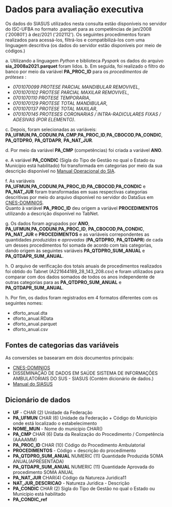 # Dados para avaliação executiva

Os dados do SIASUS utilizados nesta consulta estão disponíveis no servidor do ISC-UFBA
no formato .parquet 
para as competências de jan/2008 ('200801') à dez/2021 ('202112'). Os seguintes procedimentos 
foram realizados para acessá-los, filtrá-los e compatibilizá-los com uma linguagem descritiva
(os dados do servidor estão disponíveis por meio de códigos.)

a. Utilizando a linguagem *Python* e biblioteca *Pyspark* os dados do arquivo **sia_2008a2021.parquet**
foram lidos. 
b. Em seguida, foi realizado o filtro do banco por meio da variável **PA_PROC_ID** para os *procedimentos de próteses* :

- *0701070099 PROTESE PARCIAL MANDIBULAR REMOVIVEL*,
- *0701070102 PROTESE PARCIAL MAXILAR REMOVIVEL*,
- *0701070110 PROTESE TEMPORARIA*,
- *0701070129 PROTESE TOTAL MANDIBULAR*,
- *0701070137 PROTESE TOTAL MAXILAR*,
- *0701070145 PROTESES CORONARIAS / INTRA-RADICULARES FIXAS / ADESIVAS (POR ELEMENTO)*.

c. Depois, foram selecionadas as variáveis:
**PA_UFMUN**,**PA_CODUNI**,**PA_CMP**,**PA_PROC_ID**,**PA_CBOCOD**,**PA_CONDIC**,
**PA_QTDPRO**, **PA_QTDAPR**, **PA_NAT_JUR**. 

d. Por meio da variável **PA_CMP** (competências) foi criada a variável **ANO**.

e. A variável **PA_CONDIC** (Sigla do Tipo de Gestão no qual o Estado ou Município está habilitado)
foi transformada em categorias por meio da sua descrição disponível no 
[Manual Operacional do SIA](ftp://arpoador.datasus.gov.br/siasus/documentos/Manual_Operacional_SIA_V_1_1.pdf). 

f. As variáveis **PA_UFMUN**,**PA_CODUNI**,**PA_PROC_ID**,**PA_CBOCOD**,**PA_CONDIC** e  **PA_NAT_JUR**
foram transformadas em suas respectivas categorias descritivas por meio do arquivo disponível 
no servidor do DataSus em [CNES-DOMINIOS](http://cnes.datasus.gov.br/pages/downloads/documentacao.jsp).  
Quanto à variável **PA_PROC_ID** deu origem a variável **PROCEDIMENTOS** utilizando a descrição disponível 
no TabNet. 

g. Os dados foram agrupados por **ANO**, **PA_UFMUN**,**PA_CODUNI**,**PA_PROC_ID**,
**PA_CBOCOD**,**PA_CONDIC**, **PA_NAT_JUR** e **PROCEDIMENTOS** e as variáveis 
correpondentes as quantidades *produzidas* e *aprovadas* (**PA_QTDPRO**, **PA_QTDAPR**) 
de cada um desses procedimentos foi somada de acordo com tais categorias, dando origem às
seguintes variáveis  **PA_QTDPRO_SUM_ANUAL** e **PA_QTDAPR_SUM_ANUAL**. 

h. O arquivo de verificação dos totais anuais de procedimentos realizados foi obtido do Tabnet (A221644189_28_143_208.csv)
e foram utilizados para comparar com dos dados somados de todos os anos independente de outras categorias para  as 
**PA_QTDPRO_SUM_ANUAL** e **PA_QTDAPR_SUM_ANUAL**. 

h. Por fim, os dados foram registrados em 4 formatos diferentes com os seguintes nomes:

- dforto_anual.dta
- dforto_anual.RData
- dforto_anual.parquet
- dforto_anual.csv


## Fontes de categorias das variáveis 
As conversões se basearam em dois documentos principais: 

- [CNES-DOMINIOS](http://cnes.datasus.gov.br/pages/downloads/documentacao.jsp)
- DISSEMINAÇÃO DE DADOS EM SAÚDE SISTEMA DE INFORMAÇÕES AMBULATORIAIS DO SUS - SIASUS (Contém dicionário de dados.)
- [Manual do SIASUS](ftp://arpoador.datasus.gov.br/siasus/documentos/Manual_Operacional_SIA_V_1_1.pdf)

## Dicionário de dados 

- **UF** - CHAR (2) Unidade da Federação 
- **PA_UFMUN** CHAR (6) Unidade da Federação + Código do Município onde está localizado o estabelecimento
- **NOME_MUN** - Nome do município CHAR() 
- **PA_CMP** CHAR (6) Data da Realização do Procedimento / Competência (AAAAMM) 
- **PA_PROC_ID** CHAR (10) Código do Procedimento Ambulatorial 
- **PROCEDIMENTOS** - Código + descrição do procedimento 
- **PA_QTDPRO_SUM_ANUAL** NUMERIC (11) Quantidade Produzida SOMA ANUAL(APRESENTADA)
- **PA_QTDAPR_SUM_ANUAL** NUMERIC (11) Quantidade Aprovada do procedimento SOMA ANUAL 
- **PA_NAT_JUR** CHAR(4) Código da Natureza Juridica11 
- **NAT_JUR_DESCRICAO** - Natureza Jurídica - Descrição 
- **PA_CONDIC** CHAR (2) Sigla do Tipo de Gestão no qual o Estado ou Município está habilitado 
- **PA_CONDIC_ref**
